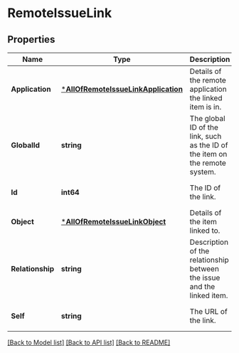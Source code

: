 # RemoteIssueLink

## Properties
Name | Type | Description | Notes
------------ | ------------- | ------------- | -------------
**Application** | [***AllOfRemoteIssueLinkApplication**](AllOfRemoteIssueLinkApplication.md) | Details of the remote application the linked item is in. | [optional] [default to null]
**GlobalId** | **string** | The global ID of the link, such as the ID of the item on the remote system. | [optional] [default to null]
**Id** | **int64** | The ID of the link. | [optional] [default to null]
**Object** | [***AllOfRemoteIssueLinkObject**](AllOfRemoteIssueLinkObject.md) | Details of the item linked to. | [optional] [default to null]
**Relationship** | **string** | Description of the relationship between the issue and the linked item. | [optional] [default to null]
**Self** | **string** | The URL of the link. | [optional] [default to null]

[[Back to Model list]](../README.md#documentation-for-models) [[Back to API list]](../README.md#documentation-for-api-endpoints) [[Back to README]](../README.md)

